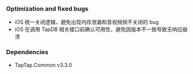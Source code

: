### Optimization and fixed bugs

- iOS 统一关闭逻辑，避免出现内存泄漏和音视频频不关闭的 bug
- iOS 在调用 TapDB 相关接口前确认可用性，避免因版本不一致导致无响应崩溃

### Dependencies

- TapTap.Common v3.3.0
